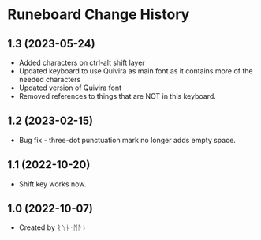 Runeboard Change History
====================

1.3 (2023-05-24)
----------------
* Added characters on ctrl-alt shift layer
* Updated keyboard to use Quivira as main font as it contains more of the needed characters
* Updated version of Quivira font
* Removed references to things that are NOT in this keyboard.

1.2 (2023-02-15)
----------------
* Bug fix - three-dot punctuation mark no longer adds empty space.

1.1 (2022-10-20)
----------------
* Shift key works now.

1.0 (2022-10-07)
----------------
* Created by ᚱᚢᚾ᛫ᛗᚫᚾ

